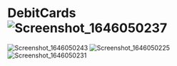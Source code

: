 # DebitCards![Screenshot_1646050237](https://user-images.githubusercontent.com/10397084/155981493-8f9ec514-6854-44d9-8928-31c1d1dda6dd.png)
![Screenshot_1646050243](https://user-images.githubusercontent.com/10397084/155981494-379b7457-5b75-493d-b8cb-b47d72245783.png)
![Screenshot_1646050225](https://user-images.githubusercontent.com/10397084/155981495-859f87db-03c8-4d3f-a15b-f0feb42432e3.png)
![Screenshot_1646050231](https://user-images.githubusercontent.com/10397084/155981496-9277e75b-d741-4ff0-9f1f-63a438fde58b.png)
